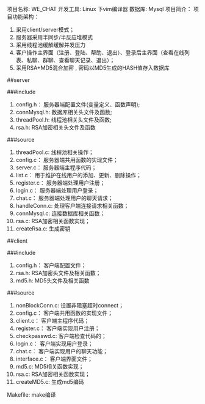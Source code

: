 项目名称: WE_CHAT
开发工具: Linux 下vim编译器
数据库: Mysql
项目简介：
项目功能架构：
 1. 采用client/server模式；
 2. 服务器采用半同步/半反应堆模式
 3. 采用线程池缓解缓解并发压力
 4. 客户操作主界面（注册、登陆、帮助、退出）、登录后主界面（查看在线列表、私聊、群聊、查看聊天记录、退出）；
 5. 采用RSA+MD5混合加密 , 密码以MD5生成的HASH值存入数据库

##server

###include
 1. config.h：      服务器端配置文件(变量定义、函数声明);
 2. connMysql.h:    数据库相关头文件及函数;
 3. threadPool.h:   线程池相关头文件及函数;
 4. rsa.h:          RSA加密相关头文件及函数

###source
 1. threadPool.c:   线程池相关操作；
 2. config.c：      服务器端共用函数的实现文件；
 3. server.c：      服务器端主程序代码；
 4. list.c：        用于维护在线用户的添加、更新、删除操作；
 5. register.c：    服务器端处理用户注册；
 6. login.c：       服务器端处理用户登录；
 7. chat.c：        服务器端处理用户的聊天请求；
 8. handleConn.c:   处理客户端连接请求相关函数；
 9. connMysql.c:    连接数据库相关函数；
10. rsa.c:          RSA加密相关函数实现；
11. createRsa.c:    生成密钥

##client

###include
 1. config.h：      客户端配置文件；
 2. rsa.h:          RSA加密头文件及相关函数；
 3. md5.h:          MD5头文件及相关函数

###source
 1. nonBlockConn.c: 设置非阻塞超时connect；
 2. config.c：      客户端共用函数的实现文件；
 3. client.c：      客户端主程序代码；
 4. register.c：    客户端实现用户注册；
 5. checkpasswd.c:  客户端检查代码的；
 6. login.c：       客户端实现用户登录；
 7. chat.c：        客户端实现用户的聊天功能；
 8. interface.c：   客户端界面文件；
 9. md5.c:          MD5相关函数实现；
10. rsa.c:          RSA加密相关函数实现；
11. createMD5.c:    生成md5编码

Makefile:   make编译
